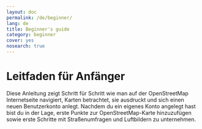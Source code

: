 ```yaml
---
layout: doc
permalink: /de/beginner/
lang: de
title: Beginner's guide
category: beginner
cover: yes
nosearch: true
---
```


Leitfaden für Anfänger
======================
Diese Anleitung zeigt Schritt für Schritt wie man auf der OpenStreetMap Internetseite navigiert, Karten betrachtet, sie ausdruckt und sich einen neuen Benutzerkonto anlegt. Nachdem du ein eigenes Konto angelegt hast bist du in der Lage, erste Punkte zur OpenStreetMap-Karte hinzuzufügen sowie erste Schritte mit Straßenumfragen und Luftbildern zu unternehmen.
